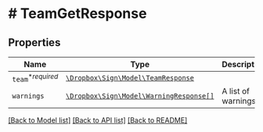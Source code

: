 # # TeamGetResponse



## Properties

Name | Type | Description | Notes
------------ | ------------- | ------------- | -------------
| `team`<sup>*_required_</sup> | [```\Dropbox\Sign\Model\TeamResponse```](TeamResponse.md) |    |  |
| `warnings` | [```\Dropbox\Sign\Model\WarningResponse[]```](WarningResponse.md) |  A list of warnings.  |  |

[[Back to Model list]](../../README.md#models) [[Back to API list]](../../README.md#endpoints) [[Back to README]](../../README.md)
